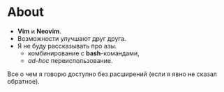 # About

- **Vim** и **Neovim**.
- Возможности улучшают друг друга.
- Я не буду рассказывать про азы.
    - комбинирование с **bash**-командами,
    - *ad-hoc* переиспользование.

Все о чем я говорю доступно без расширений (если я явно не
сказал обратное).
